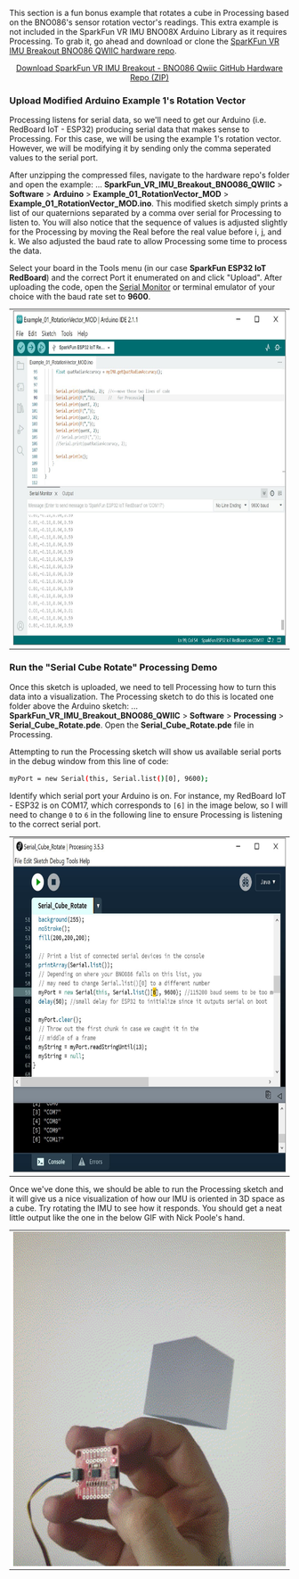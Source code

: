 This section is a fun bonus example that rotates a cube in Processing based on the BNO086's sensor rotation vector's readings. This extra example is not included in the SparkFun VR IMU BNO08X Arduino Library as it requires Processing. To grab it, go ahead and download or clone the [SparKFun VR IMU Breakout BNO086 QWIIC hardware repo](https://github.com/sparkfun/SparkFun_VR_IMU_Breakout_BNO086_QWIIC).

<div style="text-align: center"><a href="https://github.com/sparkfun/SparkFun_VR_IMU_Breakout_BNO086_QWIIC/archive/refs/heads/main.zip" target="download_BNO086_hardware_repo" class="md-button">Download SparkFun VR IMU Breakout - BNO086 Qwiic GitHub Hardware Repo (ZIP)</a></div>



### Upload Modified Arduino Example 1's Rotation Vector

Processing listens for serial data, so we'll need to get our Arduino (i.e. RedBoard IoT - ESP32) producing serial data that makes sense to Processing. For this case, we will be using the example 1's rotation vector. However, we will be modifying it by sending only the comma seperated values to the serial port.

After unzipping the compressed files, navigate to the hardware repo's folder and open the example: ... **SparkFun_VR_IMU_Breakout_BNO086_QWIIC** > **Software** > **Arduino** > **Example_01_RotationVector_MOD** > **Example_01_RotationVector_MOD.ino**. This modified sketch simply prints a list of our quaternions separated by a comma over serial for Processing to listen to. You will also notice that the sequence of values is adjusted slightly for the Processing by moving the Real before the real value before i, j, and k. We also adjusted the baud rate to allow Processing some time to process the data.

Select your board in the Tools menu (in our case **SparkFun ESP32 IoT RedBoard**) and the correct Port it enumerated on and click "Upload". After uploading the code, open the [Serial Monitor](https://learn.sparkfun.com/tutorials/terminal-basics) or terminal emulator of your choice with the baud rate set to **9600**.

<div style="text-align: center;">
  <table>
    <tr align="center">
     <td><a href="../assets/img/VR_IMU-BNO086_Arduino_Ex1_Rotation_Vector_MOD.JPG"><img src="../assets/img/VR_IMU-BNO086_Arduino_Ex1_Rotation_Vector_MOD.JPG" width="600" height="600" alt="Output Modified Example 1 - Rotation Vector for Processing Example"></a></td>
    </tr>
  </table>
</div>



### Run the "Serial Cube Rotate" Processing Demo

Once this sketch is uploaded, we need to tell Processing how to turn this data into a visualization. The Processing sketch to do this is located one folder above the Arduino sketch: ... **SparkFun_VR_IMU_Breakout_BNO086_QWIIC** > **Software** > **Processing** > **Serial_Cube_Rotate.pde**. Open the **Serial_Cube_Rotate.pde** file in Processing.

Attempting to run the Processing sketch will show us available serial ports in the debug window from this line of code:

```bash
myPort = new Serial(this, Serial.list()[0], 9600);
```

Identify which serial port your Arduino is on. For instance, my RedBoard IoT - ESP32 is on COM17, which corresponds to `[6]` in the image below, so I will need to change `0` to `6` in the following line to ensure Processing is listening to the correct serial port.

<div style="text-align: center;">
  <table>
    <tr align="center">
     <td><a href="../assets/img/VR_IMU-BNO086_Processing_Serial_Port_Connections.JPG"><img src="../assets/img/VR_IMU-BNO086_Processing_Serial_Port_Connections.JPG" width="600" height="600" alt="Adjusting Processing Example's Serial Port"></a></td>
    </tr>
  </table>
</div>

Once we've done this, we should be able to run the Processing sketch and it will give us a nice visualization of how our IMU is oriented in 3D space as a cube. Try rotating the IMU to see how it responds. You should get a neat little output like the one in the below GIF with Nick Poole's hand.

<div style="text-align: center;">
  <table>
    <tr align="center">
     <td><a href="../assets/img/VR_IMU_BNO08X_Arduino_Processing_Serial_Cube_Visualization.gif"><img src="../assets/img/VR_IMU_BNO08X_Arduino_Processing_Serial_Cube_Visualization.gif" width="600" height="600" alt="Adjusting Processing Example's Serial Port"></a></td>
    </tr>
  </table>
</div>
